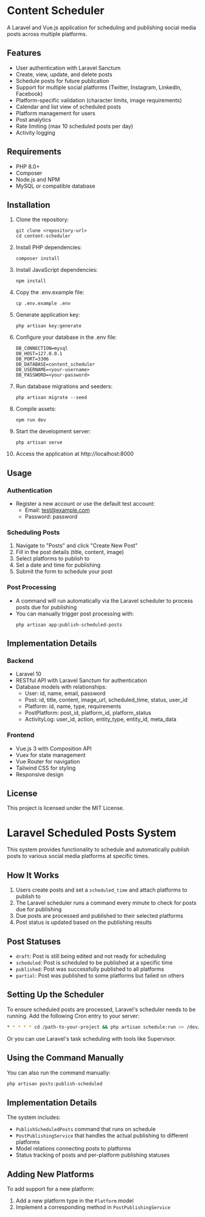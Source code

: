 # Content Scheduler

A Laravel and Vue.js application for scheduling and publishing social media posts across multiple platforms.

## Features

- User authentication with Laravel Sanctum
- Create, view, update, and delete posts
- Schedule posts for future publication
- Support for multiple social platforms (Twitter, Instagram, LinkedIn, Facebook)
- Platform-specific validation (character limits, image requirements)
- Calendar and list view of scheduled posts
- Platform management for users
- Post analytics
- Rate limiting (max 10 scheduled posts per day)
- Activity logging

## Requirements

- PHP 8.0+
- Composer
- Node.js and NPM
- MySQL or compatible database

## Installation

1. Clone the repository:
   ```
   git clone <repository-url>
   cd content-scheduler
   ```

2. Install PHP dependencies:
   ```
   composer install
   ```

3. Install JavaScript dependencies:
   ```
   npm install
   ```

4. Copy the .env.example file:
   ```
   cp .env.example .env
   ```

5. Generate application key:
   ```
   php artisan key:generate
   ```

6. Configure your database in the .env file:
   ```
   DB_CONNECTION=mysql
   DB_HOST=127.0.0.1
   DB_PORT=3306
   DB_DATABASE=content_scheduler
   DB_USERNAME=<your-username>
   DB_PASSWORD=<your-password>
   ```

7. Run database migrations and seeders:
   ```
   php artisan migrate --seed
   ```

8. Compile assets:
   ```
   npm run dev
   ```

9. Start the development server:
   ```
   php artisan serve
   ```

10. Access the application at http://localhost:8000

## Usage

### Authentication

- Register a new account or use the default test account:
  - Email: test@example.com
  - Password: password

### Scheduling Posts

1. Navigate to "Posts" and click "Create New Post"
2. Fill in the post details (title, content, image)
3. Select platforms to publish to
4. Set a date and time for publishing
5. Submit the form to schedule your post

### Post Processing

- A command will run automatically via the Laravel scheduler to process posts due for publishing
- You can manually trigger post processing with:
  ```
  php artisan app:publish-scheduled-posts
  ```

## Implementation Details

### Backend

- Laravel 10
- RESTful API with Laravel Sanctum for authentication
- Database models with relationships:
  - User: id, name, email, password
  - Post: id, title, content, image_url, scheduled_time, status, user_id
  - Platform: id, name, type, requirements
  - PostPlatform: post_id, platform_id, platform_status
  - ActivityLog: user_id, action, entity_type, entity_id, meta_data

### Frontend

- Vue.js 3 with Composition API
- Vuex for state management
- Vue Router for navigation
- Tailwind CSS for styling
- Responsive design

## License

This project is licensed under the MIT License.

# Laravel Scheduled Posts System

This system provides functionality to schedule and automatically publish posts to various social media platforms at specific times.

## How It Works

1. Users create posts and set a `scheduled_time` and attach platforms to publish to
2. The Laravel scheduler runs a command every minute to check for posts due for publishing
3. Due posts are processed and published to their selected platforms
4. Post status is updated based on the publishing results

## Post Statuses

- `draft`: Post is still being edited and not ready for scheduling
- `scheduled`: Post is scheduled to be published at a specific time
- `published`: Post was successfully published to all platforms
- `partial`: Post was published to some platforms but failed on others

## Setting Up the Scheduler

To ensure scheduled posts are processed, Laravel's scheduler needs to be running. Add the following Cron entry to your server:

```bash
* * * * * cd /path-to-your-project && php artisan schedule:run >> /dev/null 2>&1
```

Or you can use Laravel's task scheduling with tools like Supervisor.

## Using the Command Manually

You can also run the command manually:

```bash
php artisan posts:publish-scheduled
```

## Implementation Details

The system includes:
- `PublishScheduledPosts` command that runs on schedule
- `PostPublishingService` that handles the actual publishing to different platforms
- Model relations connecting posts to platforms
- Status tracking of posts and per-platform publishing statuses

## Adding New Platforms

To add support for a new platform:
1. Add a new platform type in the `Platform` model
2. Implement a corresponding method in `PostPublishingService`
